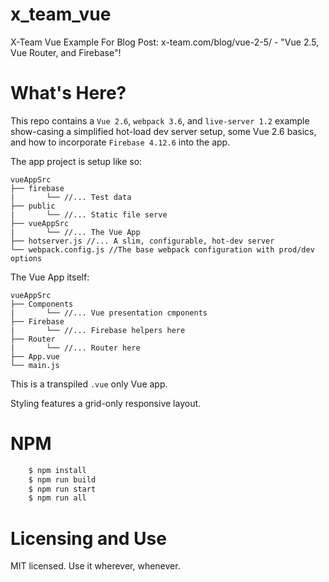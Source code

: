 # x_team_vue

X-Team Vue Example For Blog Post: x-team.com/blog/vue-2-5/ - "Vue 2.5, Vue Router, and Firebase"!

# What's Here?

This repo contains a `Vue 2.6`, `webpack 3.6`, and `live-server 1.2` example show-casing a simplified hot-load dev server setup, some Vue 2.6 basics, and how to incorporate `Firebase 4.12.6` into the app.

The app project is setup like so:
```
vueAppSrc
├── firebase
|		└── //... Test data
├── public
|		└── //... Static file serve
├── vueAppSrc
|		└── //... The Vue App
├── hotserver.js //... A slim, configurable, hot-dev server
└── webpack.config.js //The base webpack configuration with prod/dev options
```

The Vue App itself:
```
vueAppSrc
├── Components
|		└── //... Vue presentation cmponents
├── Firebase
|		└── //... Firebase helpers here
├── Router
|		└── //... Router here
├── App.vue
└── main.js
```

This is a transpiled `.vue` only Vue app.

Styling features a grid-only responsive layout.

# NPM

```bash
    $ npm install
    $ npm run build
    $ npm run start
    $ npm run all
```

# Licensing and Use

MIT licensed. Use it wherever, whenever.